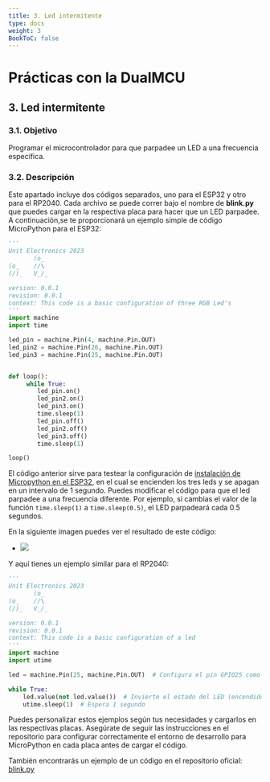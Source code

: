 ```yaml
---
title: 3. Led intermitente
type: docs
weight: 3
BookToC: false
---
```


# Prácticas con la DualMCU

## 3. Led intermitente
### 3.1. Objetivo
Programar el microcontrolador para que parpadee un LED a una frecuencia específica. 



### 3.2. Descripción

Este apartado incluye dos códigos separados, uno para el ESP32 y otro para el RP2040. Cada archivo se puede correr bajo el nombre de **blink.py** que puedes cargar en la respectiva placa para hacer que un LED parpadee. A continuación,se te proporcionará un ejemplo simple de código MicroPython para el ESP32:

```python
'''
Unit Electronics 2023
       (o_
(o_    //\
(/)_   V_/_ 

version: 0.0.1
revision: 0.0.1
context: This code is a basic configuration of three RGB Led's
'''
import machine
import time

led_pin = machine.Pin(4, machine.Pin.OUT)
led_pin2 = machine.Pin(26, machine.Pin.OUT)
led_pin3 = machine.Pin(25, machine.Pin.OUT)


def loop():
     while True:
        led_pin.on()    
        led_pin2.on()   
        led_pin3.on()  
        time.sleep(1)  
        led_pin.off()   
        led_pin2.off()  
        led_pin3.off()  
        time.sleep(1)   

loop()
```
El código anterior sirve para testear la configuración de [instalación de Micropython en el ESP32](https://github.com/UNIT-Electronics/DualMCU-ESP32-MicroPython), en el cual se encienden los tres leds y se apagan en un intervalo de 1 segundo. 
Puedes modificar el código para que el led parpadee a una frecuencia diferente. Por ejemplo, si cambias el valor de la función `time.sleep(1)` a `time.sleep(0.5)`, el LED parpadeará cada 0.5 segundos.

En la siguiente imagen puedes ver el resultado de este código:

+ ![](/docs/3-Led_intermitente/images/blink_led2.gif)

Y aquí tienes un ejemplo similar para el RP2040:

```python
'''
Unit Electronics 2023
       (o_
(o_    //\
(/)_   V_/_ 

version: 0.0.1
revision: 0.0.1
context: This code is a basic configuration of a led
'''
import machine
import utime

led = machine.Pin(25, machine.Pin.OUT)  # Configura el pin GPIO25 como salida

while True:
    led.value(not led.value())  # Invierte el estado del LED (encendido/apagado)
    utime.sleep(1)  # Espera 1 segundo
```
Puedes personalizar estos ejemplos según tus necesidades y cargarlos en las respectivas placas. Asegúrate de seguir las instrucciones en el repositorio para configurar correctamente el entorno de desarrollo para MicroPython en cada placa antes de cargar el código.

También encontrarás un ejemplo de un código en el repositorio oficial: [blink.py](https://github.com/UNIT-Electronics/DualMCU/blob/main/Examples/Micropython%20Basics/RP2040/00.LEDs/blink.py)